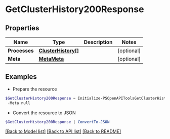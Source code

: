 # GetClusterHistory200Response
## Properties

Name | Type | Description | Notes
------------ | ------------- | ------------- | -------------
**Processes** | [**ClusterHistory[]**](ClusterHistory.md) |  | [optional] 
**Meta** | [**MetaMeta**](MetaMeta.md) |  | [optional] 

## Examples

- Prepare the resource
```powershell
$GetClusterHistory200Response = Initialize-PSOpenAPIToolsGetClusterHistory200Response  -Processes null `
 -Meta null
```

- Convert the resource to JSON
```powershell
$GetClusterHistory200Response | ConvertTo-JSON
```

[[Back to Model list]](../README.md#documentation-for-models) [[Back to API list]](../README.md#documentation-for-api-endpoints) [[Back to README]](../README.md)

